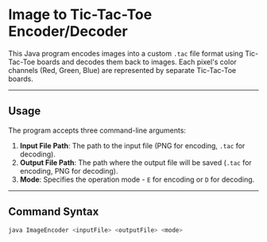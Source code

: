 # Image to Tic-Tac-Toe Encoder/Decoder

This Java program encodes images into a custom `.tac` file format using Tic-Tac-Toe boards and decodes them back to images. Each pixel's color channels (Red, Green, Blue) are represented by separate Tic-Tac-Toe boards.

---

## Usage

The program accepts three command-line arguments:

1. **Input File Path**: The path to the input file (PNG for encoding, `.tac` for decoding).
2. **Output File Path**: The path where the output file will be saved (`.tac` for encoding, PNG for decoding).
3. **Mode**: Specifies the operation mode - `E` for encoding or `D` for decoding.

---

## Command Syntax

```sh
java ImageEncoder <inputFile> <outputFile> <mode>
```

